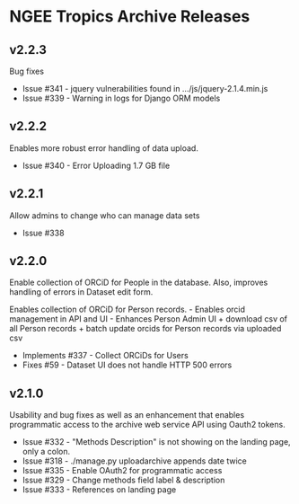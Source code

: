 # NGEE Tropics Archive Releases

## v2.2.3
Bug fixes

 - Issue  #341 - jquery vulnerabilities found in …/js/jquery-2.1.4.min.js
 - Issue  #339 - Warning in logs for Django ORM models

## v2.2.2
Enables more robust error handling of data upload.

 - Issue #340 - Error Uploading 1.7 GB file

## v2.2.1
Allow admins to change who can manage data sets

 - Issue #338 


## v2.2.0
Enable collection of ORCiD for People in the database. Also,
improves handling of errors in Dataset edit form. 

Enables collection of ORCiD for Person records.
    - Enables orcid management in API and UI
    - Enhances Person Admin UI
         + download csv of all Person records
         + batch update orcids for Person records via uploaded csv


+ Implements #337 - Collect ORCiDs for Users
+ Fixes #59 - Dataset UI does not handle HTTP 500 errors

## v2.1.0
Usability and bug fixes as well as an enhancement that enables
programmatic access to the archive web service API using 
Oauth2 tokens.

+ Issue #332 - "Methods Description" is not showing on the landing page, only a colon.
+ Issue #318 - ./manage.py uploadarchive appends date twice
+ Issue #335 - Enable OAuth2 for programmatic access
+ Issue #329 - Change methods field label & description
+ Issue #333 - References on landing page
